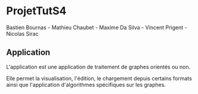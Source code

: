 # ProjetTutS4
Bastien Bournas - Mathieu Chaubet - Maxime Da Silva - Vincent Prigent -  Nicolas Sirac

## Application

L'application est une application de traitement de graphes orientés ou non.

Elle permet la visualisation, l'édition, le chargement depuis certains formats ainsi que l'application d'algorithmes spécifiques sur les graphes.
